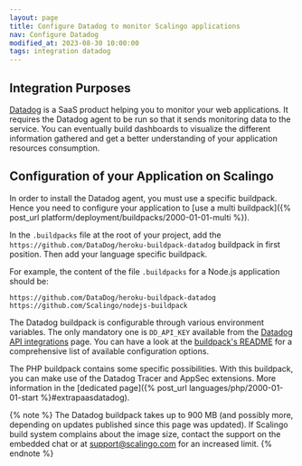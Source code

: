 ```yaml
---
layout: page
title: Configure Datadog to monitor Scalingo applications
nav: Configure Datadog
modified_at: 2023-08-30 10:00:00
tags: integration datadog
---
```


## Integration Purposes

[Datadog](https://www.datadoghq.com/) is a SaaS product helping you to monitor
your web applications. It requires the Datadog agent to be run so that it
sends monitoring data to the service. You can eventually build dashboards
to visualize the different information gathered and get a better understanding
of your application resources consumption.

## Configuration of your Application on Scalingo

In order to install the Datadog agent, you must use a specific buildpack.
Hence you need to
configure your application to [use a multi buildpack]({% post_url
platform/deployment/buildpacks/2000-01-01-multi %}).

In the `.buildpacks` file at the root of your project, add the
`https://github.com/DataDog/heroku-buildpack-datadog` buildpack in first
position. Then add your language specific buildpack.

For example, the content of the file `.buildpacks` for a Node.js application should be:

```text
https://github.com/DataDog/heroku-buildpack-datadog
https://github.com/Scalingo/nodejs-buildpack
```

The Datadog buildpack is configurable through various environment variables.
The only mandatory one is `DD_API_KEY` available from the [Datadog API
integrations](https://app.datadoghq.com/account/settings#api) page. You can
have a look at the [buildpack's
README](https://github.com/DataDog/heroku-buildpack-datadog#configuration) for
a comprehensive list of available configuration options.

The PHP buildpack contains some specific possibilities. With this buildpack, you can make use of the Datadog Tracer and AppSec extensions. More information in the [dedicated page]({% post_url languages/php/2000-01-01-start %}#extrapaasdatadog).

{% note %}
The Datadog buildpack takes up to 900 MB (and possibly more, depending on updates
published since this page was updated). If Scalingo build system complains
about the image size, contact the support on the embedded chat or at
[support@scalingo.com](mailto:support@scalingo.com) for an increased limit.
{% endnote %}
